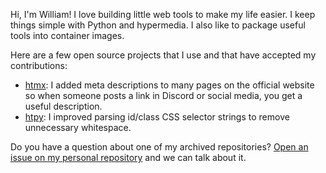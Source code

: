 Hi, I'm William! I love building little web tools to make my life easier. I keep things simple with Python and hypermedia. I also like to package useful tools into container images.

Here are a few open source projects that I use and that have accepted my contributions:

- [htmx](https://htmx.org): I added meta descriptions to many pages on the official website so when someone posts a link in Discord or social media, you get a useful description.
- [htpy](https://htpy.dev): I improved parsing id/class CSS selector strings to remove unnecessary whitespace.

Do you have a question about one of my archived repositories? [Open an issue on my personal repository][x] and we can talk about it.

[x]: https://github.com/williamjacksn/williamjacksn/issues
